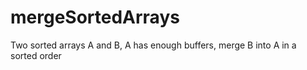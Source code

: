 # mergeSortedArrays
Two sorted arrays A and B,  A has enough buffers, merge B into A in a sorted order
